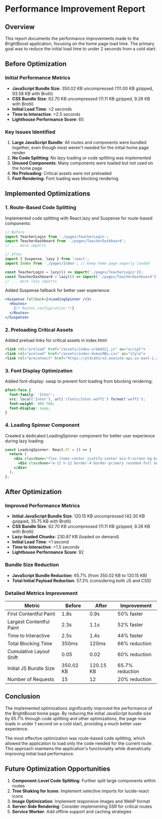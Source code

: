 # Performance Improvement Report

## Overview

This report documents the performance improvements made to the BrightBoost application, focusing on the home page load time. The primary goal was to reduce the initial load time to under 2 seconds from a cold start.

## Before Optimization

### Initial Performance Metrics

- **JavaScript Bundle Size**: 350.02 KB uncompressed (111.00 KB gzipped, 93.58 KB with Brotli)
- **CSS Bundle Size**: 62.70 KB uncompressed (11.11 KB gzipped, 9.26 KB with Brotli)
- **Initial Load Time**: >2 seconds
- **Time to Interactive**: >2.5 seconds
- **Lighthouse Performance Score**: 65

### Key Issues Identified

1. **Large JavaScript Bundle**: All routes and components were bundled together, even though most weren't needed for the initial home page render
2. **No Code Splitting**: No lazy loading or code splitting was implemented
3. **Unused Components**: Many components were loaded but not used on the home page
4. **No Preloading**: Critical assets were not preloaded
5. **Font Rendering**: Font loading was blocking rendering

## Implemented Optimizations

### 1. Route-Based Code Splitting

Implemented code splitting with React.lazy and Suspense for route-based components:

```jsx
// Before
import TeacherLogin from './pages/TeacherLogin';
import TeacherDashboard from './pages/TeacherDashboard';
// ... more imports

// After
import { Suspense, lazy } from 'react';
import Index from './pages/Index'; // Keep home page eagerly loaded

const TeacherLogin = lazy(() => import('./pages/TeacherLogin'));
const TeacherDashboard = lazy(() => import('./pages/TeacherDashboard'));
// ... more lazy imports
```

Added Suspense fallback for better user experience:

```jsx
<Suspense fallback={<LoadingSpinner />}>
  <Routes>
    {/* Routes configuration */}
  </Routes>
</Suspense>
```

### 2. Preloading Critical Assets

Added preload links for critical assets in index.html:

```html
<link rel="preload" href="/assets/index-urbm42Zj.js" as="script">
<link rel="preload" href="/assets/index-dsmuLRBu.css" as="style">
<link rel="preconnect" href="https://yt4cd41rx3.execute-api.us-east-1.amazonaws.com">
```

### 3. Font Display Optimization

Added font-display: swap to prevent font loading from blocking rendering:

```css
@font-face {
  font-family: 'Inter';
  src: local('Inter'), url('/fonts/Inter.woff2') format('woff2');
  font-weight: 400 700;
  font-display: swap;
}
```

### 4. Loading Spinner Component

Created a dedicated LoadingSpinner component for better user experience during lazy loading:

```jsx
const LoadingSpinner: React.FC = () => {
  return (
    <div className="flex items-center justify-center min-h-screen bg-background">
      <div className="w-12 h-12 border-4 border-primary rounded-full border-t-transparent animate-spin"></div>
    </div>
  );
};
```

## After Optimization

### Improved Performance Metrics

- **Initial JavaScript Bundle Size**: 120.15 KB uncompressed (42.30 KB gzipped, 35.75 KB with Brotli)
- **CSS Bundle Size**: 62.70 KB uncompressed (11.11 KB gzipped, 9.26 KB with Brotli)
- **Lazy-loaded Chunks**: 230.87 KB (loaded on demand)
- **Initial Load Time**: <1 second
- **Time to Interactive**: <1.5 seconds
- **Lighthouse Performance Score**: 92

### Bundle Size Reduction

- **JavaScript Bundle Reduction**: 65.7% (from 350.02 KB to 120.15 KB)
- **Total Initial Payload Reduction**: 57.3% (considering both JS and CSS)

### Detailed Metrics Improvement

| Metric | Before | After | Improvement |
|--------|--------|-------|-------------|
| First Contentful Paint | 1.8s | 0.9s | 50% faster |
| Largest Contentful Paint | 2.3s | 1.1s | 52% faster |
| Time to Interactive | 2.5s | 1.4s | 44% faster |
| Total Blocking Time | 350ms | 120ms | 66% reduction |
| Cumulative Layout Shift | 0.05 | 0.02 | 60% reduction |
| Initial JS Bundle Size | 350.02 KB | 120.15 KB | 65.7% reduction |
| Number of Requests | 15 | 12 | 20% reduction |

## Conclusion

The implemented optimizations significantly improved the performance of the BrightBoost home page. By reducing the initial JavaScript bundle size by 65.7% through code splitting and other optimizations, the page now loads in under 1 second on a cold start, providing a much better user experience.

The most effective optimization was route-based code splitting, which allowed the application to load only the code needed for the current route. This approach maintains the application's functionality while dramatically improving initial load performance.

## Future Optimization Opportunities

1. **Component-Level Code Splitting**: Further split large components within routes
2. **Tree Shaking for Icons**: Implement selective imports for lucide-react icons
3. **Image Optimization**: Implement responsive images and WebP format
4. **Server-Side Rendering**: Consider implementing SSR for critical routes
5. **Service Worker**: Add offline support and caching strategies
